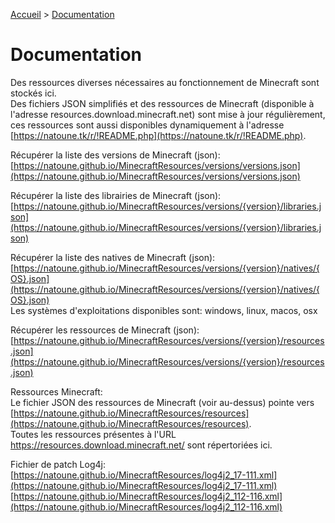 [Accueil](MinecraftResources) > [Documentation](MinecraftResources/fr_doc)

# Documentation

Des ressources diverses nécessaires au fonctionnement de Minecraft sont stockés ici.  
Des fichiers JSON simplifiés et des ressources de Minecraft (disponible à l'adresse resources.download.minecraft.net) sont mise à jour régulièrement, ces ressources sont aussi disponibles dynamiquement à l'adresse [https://natoune.tk/r/!README.php](https://natoune.tk/r/!README.php).

Récupérer la liste des versions de Minecraft (json):  
[https://natoune.github.io/MinecraftResources/versions/versions.json](https://natoune.github.io/MinecraftResources/versions/versions.json)

Récupérer la liste des librairies de Minecraft (json):  
[https://natoune.github.io/MinecraftResources/versions/{version}/libraries.json](https://natoune.github.io/MinecraftResources/versions/{version}/libraries.json)

Récupérer la liste des natives de Minecraft (json):  
[https://natoune.github.io/MinecraftResources/versions/{version}/natives/{OS}.json](https://natoune.github.io/MinecraftResources/versions/{version}/natives/{OS}.json)  
Les systèmes d'exploitations disponibles sont: windows, linux, macos, osx

Récupérer les ressources de Minecraft (json):  
[https://natoune.github.io/MinecraftResources/versions/{version}/resources.json](https://natoune.github.io/MinecraftResources/versions/{version}/resources.json)  


Ressources Minecraft:  
Le fichier JSON des ressources de Minecraft (voir au-dessus) pointe vers [https://natoune.github.io/MinecraftResources/resources](https://natoune.github.io/MinecraftResources/resources).  
Toutes les ressources présentes à l'URL https://resources.download.minecraft.net/ sont répertoriées ici.


Fichier de patch Log4j:  
[https://natoune.github.io/MinecraftResources/log4j2_17-111.xml](https://natoune.github.io/MinecraftResources/log4j2_17-111.xml)  
[https://natoune.github.io/MinecraftResources/log4j2_112-116.xml](https://natoune.github.io/MinecraftResources/log4j2_112-116.xml)